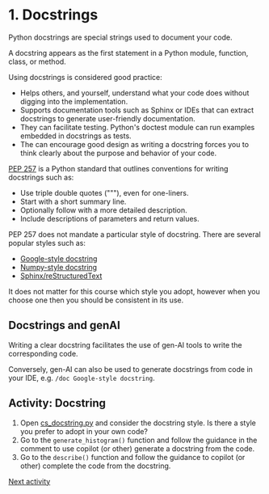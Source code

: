 # 1. Docstrings

Python docstrings are special strings used to document your code.

A docstring appears as the first statement in a Python module, function, class, or method.

Using docstrings is considered good practice:

- Helps others, and yourself, understand what your code does without digging into the implementation.
- Supports documentation tools such as Sphinx or IDEs that can extract docstrings to generate user-friendly
  documentation.
- They can facilitate testing. Python's doctest module can run examples embedded in docstrings as tests.
- The can encourage good design as writing a docstring forces you to think clearly about the purpose and behavior of
  your code.

[PEP 257](https://peps.python.org/pep-0257/) is a Python standard that outlines conventions for writing docstrings such
as:

- Use triple double quotes ("""), even for one-liners.
- Start with a short summary line.
- Optionally follow with a more detailed description.
- Include descriptions of parameters and return values.

PEP 257 does not mandate a particular style of docstring. There are several popular styles such as:

- [Google-style docstring](https://google.github.io/styleguide/pyguide.html#38-comments-and-docstrings)
- [Numpy-style docstring]()
- [Sphinx/reStructuredText](https://sphinx-rtd-tutorial.readthedocs.io/en/latest/docstrings.html)

It does not matter for this course which style you adopt, however when you choose one then you should be consistent in
its use.

## Docstrings and genAI

Writing a clear docstring facilitates the use of gen-AI tools to write the corresponding code.

Conversely, gen-AI can also be used to generate docstrings from code in your IDE, e.g. `/doc Google-style docstring`.

## Activity: Docstring

1. Open [cs_docstring.py](../../src/activities/starter/cq_docstring.py) and consider the docstring style. Is there a
   style you prefer to adopt in your own code?
2. Go to the `generate_histogram()` function and follow the guidance in the comment to use copilot (or other) generate a
   docstring from the code.
3. Go to the `describe()` function and follow the guidance to copilot (or other) complete the code from the docstring.


[Next activity](3-02-linting.md)